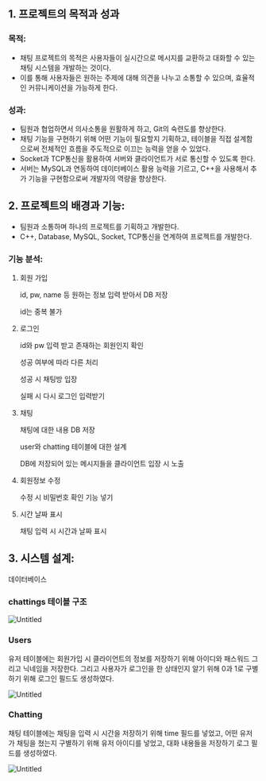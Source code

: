## 1. 프로젝트의 목적과 성과

### 목적:

- 채팅 프로젝트의 목적은 사용자들이 실시간으로 메시지를 교환하고 대화할 수 있는 채팅 시스템을 개발하는 것이다.
- 이를 통해 사용자들은 원하는 주제에 대해 의견을 나누고 소통할 수 있으며, 효율적인 커뮤니케이션을 가능하게 한다.

### 성과:

- 팀원과 협업하면서 의사소통을 원활하게 하고, Git의 숙련도를 향상한다.
- 채팅 기능을 구현하기 위해 어떤 기능이 필요할지 기획하고, 테이블을 직접 설계함으로써 전체적인 흐름을 주도적으로 이끄는 능력을 얻을 수 있었다.
- Socket과 TCP통신을 활용하여 서버와 클라이언트가 서로 통신할 수 있도록 한다.
- 서버는 MySQL과 연동하여 데이터베이스 활용 능력을 기르고, C++을 사용해서 추가 기능을 구현함으로써 개발자의 역량을 향상한다.

## 2. 프로젝트의 배경과 기능:

- 팀원과 소통하며 하나의 프로젝트를 기획하고 개발한다.
- C++, Database, MySQL, Socket, TCP통신을 연계하여 프로젝트를 개발한다.

### 기능 분석:

1. 회원 가입
    
    id, pw, name 등 원하는 정보 입력 받아서 DB 저장
    
    id는 중복 불가
    
2. 로그인
    
    id와 pw 입력 받고 존재하는 회원인지 확인
    
    성공 여부에 따라 다른 처리
    
    성공 시 채팅방 입장
    
    실패 시 다시 로그인 입력받기
    
3. 채팅
    
    채팅에 대한 내용 DB 저장
    
    user와 chatting 테이블에 대한 설계
    
    DB에 저장되어 있는 메시지들을 클라이언트 입장 시 노출
    
4. 회원정보 수정
    
    수정 시 비밀번호 확인 기능 넣기
    
5. 시간 날짜 표시
    
    채팅 입력 시 시간과 날짜 표시
    

## 3. 시스템 설계:

데이터베이스

### chattings 테이블 구조

![Untitled](https://s3-us-west-2.amazonaws.com/secure.notion-static.com/d9957872-870a-4192-8268-e827f410f904/Untitled.png)

### Users

유저 테이블에는 회원가입 시 클라이언트의 정보를 저장하기 위해 아이디와 패스워드 그리고 닉네임을 저장한다. 그리고 사용자가 로그인을 한 상태인지 알기 위해 0과 1로 구별하기 위해 로그인 필드도 생성하였다.

![Untitled](https://s3-us-west-2.amazonaws.com/secure.notion-static.com/6b57d182-c7a8-41bb-91ea-7cb4a00fae95/Untitled.png)

### Chatting

채팅 테이블에는 채팅을 입력 시 시간을 저장하기 위해 time 필드를 넣었고, 어떤 유저가 채팅을 쳤는지 구별하기 위해 유저 아이디를 넣었고, 대화 내용들을 저장하기 로그 필드를 생성하였다.

  

![Untitled](https://s3-us-west-2.amazonaws.com/secure.notion-static.com/cb2c77da-7cef-4aba-b970-d521cd00563f/Untitled.png)
